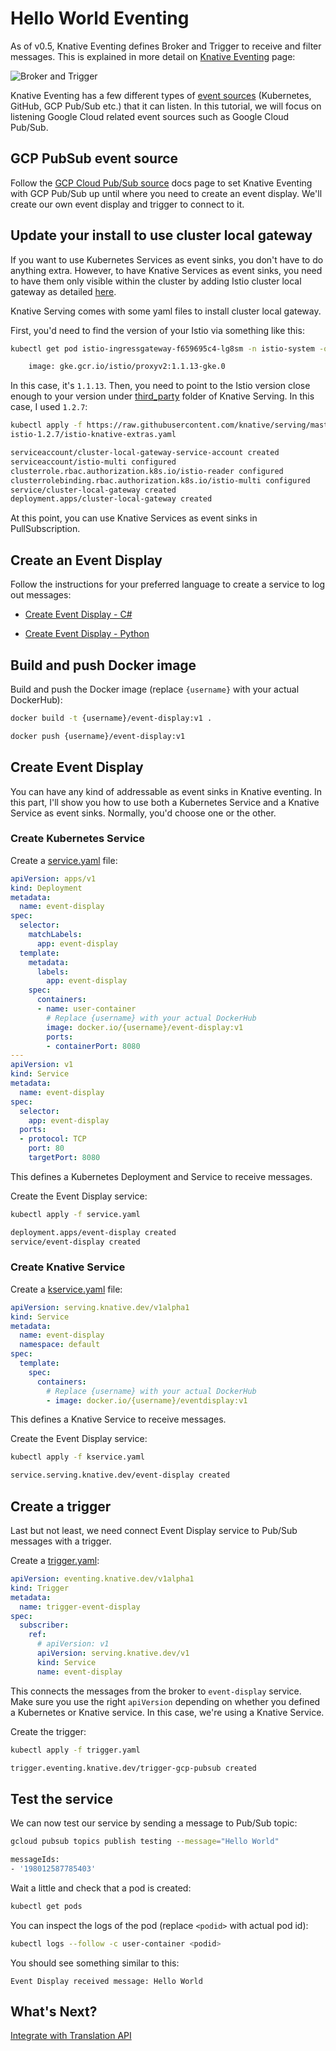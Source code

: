 # Hello World Eventing

As of v0.5, Knative Eventing defines Broker and Trigger to receive and filter messages. This is explained in more detail on [Knative Eventing](https://www.knative.dev/docs/eventing/) page:

![Broker and Trigger](https://www.knative.dev/docs/eventing/images/broker-trigger-overview.svg)

Knative Eventing has a few different types of [event sources](https://knative.dev/docs/eventing/sources/) (Kubernetes, GitHub, GCP Pub/Sub etc.) that it can listen. In this tutorial, we will focus on listening Google Cloud related event sources such as Google Cloud Pub/Sub. 

## GCP PubSub event source

Follow the [GCP Cloud Pub/Sub source](https://knative.dev/docs/eventing/samples/gcp-pubsub-source/) docs page to set Knative Eventing with GCP Pub/Sub up until where you need to create an event display. We'll create our own event display and trigger to connect to it.  

## Update your install to use cluster local gateway

If you want to use Kubernetes Services as event sinks, you don't have to do anything extra. However, to have Knative Services as event sinks, you need to have them only visible within the cluster by adding Istio cluster local gateway as detailed [here](https://knative.dev/docs/install/installing-istio/#updating-your-install-to-use-cluster-local-gateway). 

Knative Serving comes with some yaml files to install cluster local gateway. 

First, you'd need to find the version of your Istio via something like this:

```bash
kubectl get pod istio-ingressgateway-f659695c4-lg8sm -n istio-system -oyaml | grep image

    image: gke.gcr.io/istio/proxyv2:1.1.13-gke.0
```

In this case, it's `1.1.13`. Then, you need to point to the Istio version close enough to your version under [third_party](https://github.com/knative/serving/tree/master/third_party) folder of Knative Serving. In this case, I used `1.2.7`:

```bash
kubectl apply -f https://raw.githubusercontent.com/knative/serving/master/third_party/
istio-1.2.7/istio-knative-extras.yaml

serviceaccount/cluster-local-gateway-service-account created
serviceaccount/istio-multi configured
clusterrole.rbac.authorization.k8s.io/istio-reader configured
clusterrolebinding.rbac.authorization.k8s.io/istio-multi configured
service/cluster-local-gateway created
deployment.apps/cluster-local-gateway created
```
At this point, you can use Knative Services as event sinks in PullSubscription. 

## Create an Event Display

Follow the instructions for your preferred language to create a service to log out messages:

* [Create Event Display - C#](08-helloworldeventing-csharp.md)

* [Create Event Display - Python](08-helloworldeventing-python.md)

## Build and push Docker image

Build and push the Docker image (replace `{username}` with your actual DockerHub):

```bash
docker build -t {username}/event-display:v1 .

docker push {username}/event-display:v1
```

## Create Event Display

You can have any kind of addressable as event sinks in Knative eventing. In this part, I'll show you how to use both a Kubernetes Service and a Knative Service as event sinks. Normally, you'd choose one or the other. 

### Create Kubernetes Service 

Create a [service.yaml](../eventing/event-display/service.yaml) file:

```yaml
apiVersion: apps/v1
kind: Deployment
metadata:
  name: event-display
spec:
  selector:
    matchLabels:
      app: event-display
  template:
    metadata:
      labels:
        app: event-display
    spec:
      containers:
      - name: user-container
        # Replace {username} with your actual DockerHub
        image: docker.io/{username}/event-display:v1
        ports:
        - containerPort: 8080
---
apiVersion: v1
kind: Service
metadata:
  name: event-display
spec:
  selector:
    app: event-display
  ports:
  - protocol: TCP
    port: 80
    targetPort: 8080
```

This defines a Kubernetes Deployment and Service to receive messages. 

Create the Event Display service:

```bash
kubectl apply -f service.yaml

deployment.apps/event-display created
service/event-display created
```

### Create Knative Service 

Create a [kservice.yaml](../eventing/event-display/kservice.yaml) file:

```yaml
apiVersion: serving.knative.dev/v1alpha1
kind: Service
metadata:
  name: event-display
  namespace: default
spec:
  template:
    spec:
      containers:
        # Replace {username} with your actual DockerHub
        - image: docker.io/{username}/eventdisplay:v1
```

This defines a Knative Service to receive messages. 

Create the Event Display service:

```bash
kubectl apply -f kservice.yaml

service.serving.knative.dev/event-display created
```

## Create a trigger

Last but not least, we need connect Event Display service to Pub/Sub messages with a trigger. 

Create a [trigger.yaml](../eventing/event-display/trigger.yaml):

```yaml
apiVersion: eventing.knative.dev/v1alpha1
kind: Trigger
metadata:
  name: trigger-event-display
spec:
  subscriber:
    ref:
      # apiVersion: v1
      apiVersion: serving.knative.dev/v1
      kind: Service
      name: event-display
```
This connects the messages from the broker to `event-display` service. Make sure you use the right `apiVersion` depending on whether you defined a Kubernetes or Knative service. In this case, we're using a Knative Service. 

Create the trigger:

```bash
kubectl apply -f trigger.yaml

trigger.eventing.knative.dev/trigger-gcp-pubsub created
```

## Test the service

We can now test our service by sending a message to Pub/Sub topic:

```bash
gcloud pubsub topics publish testing --message="Hello World"

messageIds:
- '198012587785403'
```

Wait a little and check that a pod is created:

```bash
kubectl get pods
```

You can inspect the logs of the pod (replace `<podid>` with actual pod id):

```bash
kubectl logs --follow -c user-container <podid>
```

You should see something similar to this:

```text
Event Display received message: Hello World
```

## What's Next?

[Integrate with Translation API](09-translationeventing.md)
